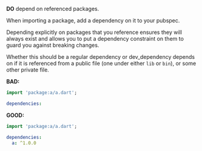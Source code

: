 **DO** depend on referenced packages.

When importing a package, add a dependency on it to your pubspec.

Depending explicitly on packages that you reference ensures they will always
exist and allows you to put a dependency constraint on them to guard you
against breaking changes.

Whether this should be a regular dependency or dev_dependency depends on if it
is referenced from a public file (one under either `lib` or `bin`), or some
other private file.

**BAD:**
```dart
import 'package:a/a.dart';
```

```yaml
dependencies:
```

**GOOD:**
```dart
import 'package:a/a.dart';
```

```yaml
dependencies:
  a: ^1.0.0
```

